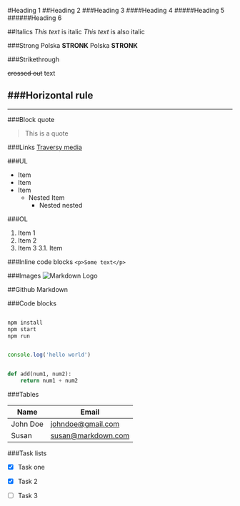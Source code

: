 <!--Headings-->
#Heading 1
##Heading 2
###Heading 3
####Heading 4
#####Heading 5
######Heading 6

##Italics
*This text* is italic
_This text_ is also italic

###Strong
Polska **STRONK**
Polska __STRONK__

###Strikethrough

~~crossed out~~ text

###Horizontal rule
---
____

###Block quote
>This is a quote


###Links
[Traversy media](www.traversymedia.com "Title")

###UL
* Item
* Item
* Item
    * Nested Item
        * Nested nested

###OL
1. Item 1
2. Item 2
3. Item 3
    3.1. Item 

###Inline code blocks
`<p>Some text</p>`

###Images
![Markdown Logo](https://markdown-here.com/img/icon256.png)

##Github Markdown

###Code blocks

```bash

npm install 
npm start
npm run

```

```javascript

console.log('hello world')

```

```python

def add(num1, num2):
    return num1 + num2

```

###Tables

| Name     | Email                  |
| -------- | ---------------------- |
| John Doe | johndoe@gmail.com      |
| Susan   | susan@markdown.com |

###Task lists
* [x] Task one
* [x] Task 2
* [ ] Task 3


